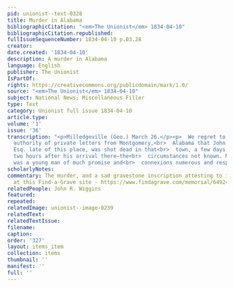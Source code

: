 ```yaml
---
pid: unionist--text-0328
title: Murder in Alabama
bibliographicCitation: "<em>The Unionist</em> 1834-04-10"
bibliographicCitation.republished: 
fullIssueSequenceNumber: 1834-04-10 p.03.28
creator: 
date.created: '1834-04-10'
description: A murder in Alabama
language: English
publisher: The Unionist
IsPartOf: 
rights: https://creativecommons.org/publicdomain/mark/1.0/
source: "<em>The Unionist</em> 1834-04-10"
subject: National News; Miscellaneous Filler
type: Text
category: Unionist full issue 1834-04-10
article.type: 
volume: '1'
issue: '36'
transcription: "<p>Milledgeville (Geo.) March 26.</p><p>  We regret to state, on the
  authority of private letters from Montgomery,<br>  Alabama that John R. Wiggins,
  Esq. late of this place, was shot dead in that<br>  town, a few days since, within
  two hours after his arrival there—the<br>  circumstances not known. Mr. Wiggins
  was a young man of much promise and<br>  connexions numerous and respectable.<br></p>"
scholarlyNotes: 
commentary: The murder, and a sad gravestone inscription attesting to it, are described
  at this Find-a-Grave site - https://www.findagrave.com/memorial/64924542/john-richard-wiggins
relatedPeople: John R. Wiggins
featured: 
repeated: 
relatedImage: unionist--image-0239
relatedText: 
relatedTextIssue: 
filename: 
caption: 
order: '327'
layout: items_item
collection: items
thumbnail: ''
manifest: ''
full: ''
---
```

